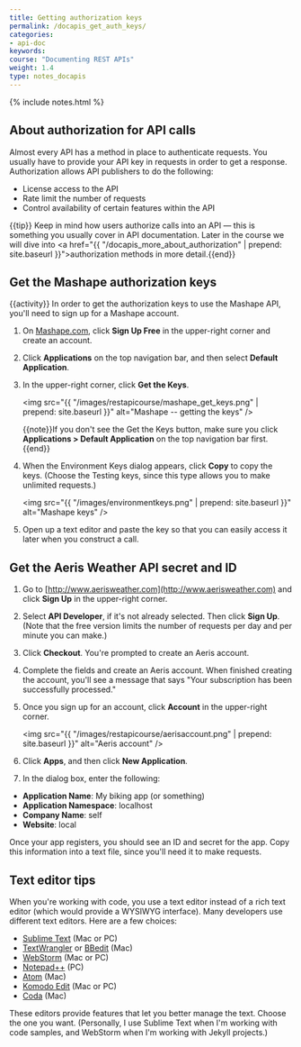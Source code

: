 ```yaml
---
title: Getting authorization keys
permalink: /docapis_get_auth_keys/
categories:
- api-doc
keywords: 
course: "Documenting REST APIs"
weight: 1.4
type: notes_docapis
---
```

{% include notes.html %}

## About authorization for API calls

Almost every API has a method in place to authenticate requests. You usually have to provide your API key in requests in order to get a response. Authorization allows API publishers to do the following:

* License access to the API
* Rate limit the number of requests
* Control availability of certain features within the API

{{tip}} Keep in mind how users authorize calls into an API &mdash; this is something you usually cover in API documentation. Later in the course we will dive into <a href="{{ "/docapis_more_about_authorization" | prepend: site.baseurl }}">authorization methods in more detail</a>.{{end}}

## Get the Mashape authorization keys
{{activity}}
In order to get the authorization keys to use the Mashape API, you'll need to sign up for a Mashape account.

1. On [Mashape.com](http://mashape.com), click **Sign Up Free** in the upper-right corner and create an account.
2. Click **Applications** on the top navigation bar, and then select **Default Application**.
3. In the upper-right corner, click **Get the Keys**.
	
	<img src="{{ "/images/restapicourse/mashape_get_keys.png" | prepend: site.baseurl }}" alt="Mashape -- getting the keys" />

	{{note}}If you don't see the Get the Keys button, make sure you click <b>Applications > Default Application</b> on the top navigation bar first.{{end}}
	
3. When the Environment Keys dialog appears, click **Copy** to copy the keys. (Choose the Testing keys, since this type allows you to make unlimited requests.)

    <img src="{{ "/images/environmentkeys.png" | prepend: site.baseurl }}" alt="Mashape keys" />

4. Open up a text editor and paste the key so that you can easily access it later when you construct a call.

## Get the Aeris Weather API secret and ID

1. Go to [http://www.aerisweather.com](http://www.aerisweather.com) and click **Sign Up** in the upper-right corner.
2. Select **API Developer**, if it's not already selected. Then click **Sign Up**. (Note that the free version limits the number of requests per day and per minute you can make.)
3. Click **Checkout**. You're prompted to create an Aeris account.
4. Complete the fields and create an Aeris account. When finished creating the account, you'll see a message that says "Your subscription has been successfully processed." 
5. Once you sign up for an account, click **Account** in the upper-right corner.
	
	<img src="{{ "/images/restapicourse/aerisaccount.png" | prepend: site.baseurl }}" alt="Aeris account" />
	
6. Click **Apps**, and then click **New Application**.
7. In the dialog box, enter the following:
 * **Application Name**: My biking app (or something)
 * **Application Namespace**: localhost
 * **Company Name**: self
 * **Website**: local
 
Once your app registers, you should see an ID and secret for the app. Copy this information into a text file, since you'll need it to make requests.

## Text editor tips

When you're working with code, you use a text editor instead of a rich text editor (which would provide a WYSIWYG interface). Many developers use different text editors. Here are a few choices:

* [Sublime Text](http://www.sublimetext.com/) (Mac or PC)
* [TextWrangler](http://www.barebones.com/products/textwrangler/) or [BBedit](http://www.barebones.com/products/bbedit/) (Mac)
* [WebStorm](https://www.jetbrains.com/webstorm/) (Mac or PC)
* [Notepad++](https://notepad-plus-plus.org/) (PC)
* [Atom](https://atom.io/) (Mac)
* [Komodo Edit](http://komodoide.com/komodo-edit/) (Mac or PC)
* [Coda](https://panic.com/coda/) (Mac)

These editors provide features that let you better manage the text. Choose the one you want. (Personally, I use Sublime Text when I'm working with code samples, and WebStorm when I'm working with Jekyll projects.)




